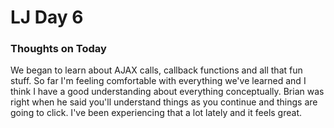 # LJ Day 6

### Thoughts on Today

We began to learn about AJAX calls, callback functions and all that fun stuff. So far I'm feeling comfortable with everything we've learned and I think I have a good understanding about everything conceptually. Brian was right when he said you'll understand things as you continue and things are going to click. I've been experiencing that a lot lately and it feels great.
